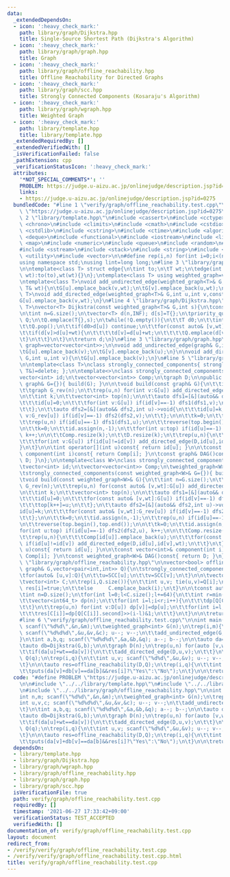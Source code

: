 ```yaml
---
data:
  _extendedDependsOn:
  - icon: ':heavy_check_mark:'
    path: library/graph/Dijkstra.hpp
    title: Single-Source Shortest Path (Dijkstra's Algorithm)
  - icon: ':heavy_check_mark:'
    path: library/graph/graph.hpp
    title: Graph
  - icon: ':heavy_check_mark:'
    path: library/graph/offline_reachability.hpp
    title: Offline Reachability for Directed Graphs
  - icon: ':heavy_check_mark:'
    path: library/graph/scc.hpp
    title: Strongly Connected Components (Kosaraju's Algorithm)
  - icon: ':heavy_check_mark:'
    path: library/graph/wgraph.hpp
    title: Weighted Graph
  - icon: ':heavy_check_mark:'
    path: library/template.hpp
    title: library/template.hpp
  _extendedRequiredBy: []
  _extendedVerifiedWith: []
  _isVerificationFailed: false
  _pathExtension: cpp
  _verificationStatusIcon: ':heavy_check_mark:'
  attributes:
    '*NOT_SPECIAL_COMMENTS*': ''
    PROBLEM: https://judge.u-aizu.ac.jp/onlinejudge/description.jsp?id=0275
    links:
    - https://judge.u-aizu.ac.jp/onlinejudge/description.jsp?id=0275
  bundledCode: "#line 1 \"verify/graph/offline_reachability.test.cpp\"\n#define PROBLEM\
    \ \"https://judge.u-aizu.ac.jp/onlinejudge/description.jsp?id=0275\"\n\n#line\
    \ 2 \"library/template.hpp\"\n#include <cassert>\n#include <cctype>\n#include\
    \ <chrono>\n#include <climits>\n#include <cmath>\n#include <cstdio>\n#include\
    \ <cstdlib>\n#include <cstring>\n#include <ctime>\n#include <algorithm>\n#include\
    \ <deque>\n#include <functional>\n#include <iostream>\n#include <limits>\n#include\
    \ <map>\n#include <numeric>\n#include <queue>\n#include <random>\n#include <set>\n\
    #include <sstream>\n#include <stack>\n#include <string>\n#include <tuple>\n#include\
    \ <utility>\n#include <vector>\n\n#define rep(i,n) for(int i=0;i<(n);i++)\n\n\
    using namespace std;\nusing lint=long long;\n#line 3 \"library/graph/wgraph.hpp\"\
    \n\ntemplate<class T> struct edge{\n\tint to;\n\tT wt;\n\tedge(int to,const T&\
    \ wt):to(to),wt(wt){}\n};\ntemplate<class T> using weighted_graph=vector<vector<edge<T>>>;\n\
    \ntemplate<class T>\nvoid add_undirected_edge(weighted_graph<T>& G,int u,int v,const\
    \ T& wt){\n\tG[u].emplace_back(v,wt);\n\tG[v].emplace_back(u,wt);\n}\n\ntemplate<class\
    \ T>\nvoid add_directed_edge(weighted_graph<T>& G,int u,int v,const T& wt){\n\t\
    G[u].emplace_back(v,wt);\n}\n#line 4 \"library/graph/Dijkstra.hpp\"\n\ntemplate<class\
    \ T>\nvector<T> Dijkstra(const weighted_graph<T>& G,int s){\n\tconstexpr T INF=numeric_limits<T>::max();\n\
    \n\tint n=G.size();\n\tvector<T> d(n,INF); d[s]=T{};\n\tpriority_queue<pair<T,int>,vector<pair<T,int>>,greater<>>\
    \ Q;\n\tQ.emplace(T{},s);\n\twhile(!Q.empty()){\n\t\tT d0;\n\t\tint u; tie(d0,u)=Q.top();\n\
    \t\tQ.pop();\n\t\tif(d0>d[u]) continue;\n\t\tfor(const auto& [v,wt]:G[u]){\n\t\
    \t\tif(d[v]>d[u]+wt){\n\t\t\t\td[v]=d[u]+wt;\n\t\t\t\tQ.emplace(d[v],v);\n\t\t\
    \t}\n\t\t}\n\t}\n\treturn d;\n}\n#line 3 \"library/graph/graph.hpp\"\n\nusing\
    \ graph=vector<vector<int>>;\n\nvoid add_undirected_edge(graph& G,int u,int v){\n\
    \tG[u].emplace_back(v);\n\tG[v].emplace_back(u);\n}\n\nvoid add_directed_edge(graph&\
    \ G,int u,int v){\n\tG[u].emplace_back(v);\n}\n#line 5 \"library/graph/scc.hpp\"\
    \n\ntemplate<class T>\nclass strongly_connected_components{ strongly_connected_components(const\
    \ T&)=delete; };\n\ntemplate<>\nclass strongly_connected_components<graph>{\n\t\
    vector<int> id;\n\tvector<vector<int>> Comp;\n\tgraph D;\n\npublic:\n\tstrongly_connected_components(const\
    \ graph& G={}){ build(G); }\n\n\tvoid build(const graph& G){\n\t\tint n=G.size();\n\
    \t\tgraph G_rev(n);\n\t\trep(u,n) for(int v:G[u]) add_directed_edge(G_rev,v,u);\n\
    \n\t\tint k;\n\t\tvector<int> top(n);\n\n\t\tauto dfs1=[&](auto&& dfs1,int u)->void{\n\
    \t\t\tid[u]=0;\n\t\t\tfor(int v:G[u]) if(id[v]==-1) dfs1(dfs1,v);\n\t\t\ttop[k++]=u;\n\
    \t\t};\n\t\tauto dfs2=[&](auto&& dfs2,int u)->void{\n\t\t\tid[u]=k;\n\t\t\tfor(int\
    \ v:G_rev[u]) if(id[v]==-1) dfs2(dfs2,v);\n\t\t};\n\n\t\tk=0;\n\t\tid.assign(n,-1);\n\
    \t\trep(u,n) if(id[u]==-1) dfs1(dfs1,u);\n\n\t\treverse(top.begin(),top.end());\n\
    \n\t\tk=0;\n\t\tid.assign(n,-1);\n\t\tfor(int u:top) if(id[u]==-1) dfs2(dfs2,u),\
    \ k++;\n\n\t\tComp.resize(k);\n\t\tD.resize(k);\n\t\trep(u,n){\n\t\t\tComp[id[u]].emplace_back(u);\n\
    \t\t\tfor(int v:G[u]) if(id[u]!=id[v]) add_directed_edge(D,id[u],id[v]);\n\t\t\
    }\n\t}\n\n\tint operator[](int u)const{ return id[u]; }\n\n\tconst vector<int>&\
    \ component(int i)const{ return Comp[i]; }\n\tconst graph& DAG()const{ return\
    \ D; }\n};\n\ntemplate<class W>\nclass strongly_connected_components<weighted_graph<W>>{\n\
    \tvector<int> id;\n\tvector<vector<int>> Comp;\n\tweighted_graph<W> D;\n\npublic:\n\
    \tstrongly_connected_components(const weighted_graph<W>& G={}){ build(G); }\n\n\
    \tvoid build(const weighted_graph<W>& G){\n\t\tint n=G.size();\n\t\tweighted_graph<W>\
    \ G_rev(n);\n\t\trep(u,n) for(const auto& [v,wt]:G[u]) add_directed_edge(G_rev,v,u,wt);\n\
    \n\t\tint k;\n\t\tvector<int> top(n);\n\n\t\tauto dfs1=[&](auto&& dfs1,int u)->void{\n\
    \t\t\tid[u]=0;\n\t\t\tfor(const auto& [v,wt]:G[u]) if(id[v]==-1) dfs1(dfs1,v);\n\
    \t\t\ttop[k++]=u;\n\t\t};\n\t\tauto dfs2=[&](auto&& dfs2,int u)->void{\n\t\t\t\
    id[u]=k;\n\t\t\tfor(const auto& [v,wt]:G_rev[u]) if(id[v]==-1) dfs2(dfs2,v);\n\
    \t\t};\n\n\t\tk=0;\n\t\tid.assign(n,-1);\n\t\trep(u,n) if(id[u]==-1) dfs1(dfs1,u);\n\
    \n\t\treverse(top.begin(),top.end());\n\n\t\tk=0;\n\t\tid.assign(n,-1);\n\t\t\
    for(int u:top) if(id[u]==-1) dfs2(dfs2,u), k++;\n\n\t\tComp.resize(k);\n\t\tD.resize(k);\n\
    \t\trep(u,n){\n\t\t\tComp[id[u]].emplace_back(u);\n\t\t\tfor(const auto& [v,wt]:G[u])\
    \ if(id[u]!=id[v]) add_directed_edge(D,id[u],id[v],wt);\n\t\t}\n\t}\n\n\tint operator[](int\
    \ u)const{ return id[u]; }\n\n\tconst vector<int>& component(int i)const{ return\
    \ Comp[i]; }\n\tconst weighted_graph<W>& DAG()const{ return D; }\n};\n#line 5\
    \ \"library/graph/offline_reachability.hpp\"\n\nvector<bool> offline_reachability(const\
    \ graph& G,vector<pair<int,int>> Q){\n\tstrongly_connected_components SCC(G);\n\
    \tfor(auto& [u,v]:Q){\n\t\tu=SCC[u];\n\t\tv=SCC[v];\n\t}\n\n\tvector<bool> res(Q.size());\n\
    \tvector<int> C;\n\trep(i,Q.size()){\n\t\tint u,v; tie(u,v)=Q[i];\n\t\tif(u==v)\
    \ res[i]=true;\n\t\telse     C.emplace_back(i);\n\t}\n\n\tconst auto& D=SCC.DAG();\n\
    \tint n=D.size();\n\tfor(int l=0;l<C.size();l+=64){\n\t\tint r=min(l+64,int(C.size()));\n\
    \t\tvector<int64_t> dp(n);\n\t\tfor(int i=l;i<r;i++){\n\t\t\tdp[Q[C[i]].first]|=int64_t(1)<<(i-l);\n\
    \t\t}\n\t\trep(u,n) for(int v:D[u]) dp[v]|=dp[u];\n\t\tfor(int i=l;i<r;i++){\n\
    \t\t\tres[C[i]]=dp[Q[C[i]].second]>>(i-l)&1;\n\t\t}\n\t}\n\n\treturn res;\n}\n\
    #line 6 \"verify/graph/offline_reachability.test.cpp\"\n\nint main(){\n\tint n,m;\
    \ scanf(\"%d%d\",&n,&m);\n\tweighted_graph<int> G(n);\n\trep(i,m){\n\t\tint u,v,c;\
    \ scanf(\"%d%d%d\",&u,&v,&c); u--; v--;\n\t\tadd_undirected_edge(G,u,v,c);\n\t\
    }\n\tint a,b,q; scanf(\"%d%d%d\",&a,&b,&q); a--; b--;\n\n\tauto da=Dijkstra(G,a);\n\
    \tauto db=Dijkstra(G,b);\n\n\tgraph D(n);\n\trep(u,n) for(auto [v,wt]:G[u]) {\n\
    \t\tif(da[u]+wt==da[v]){\n\t\t\tadd_directed_edge(D,u,v);\n\t\t}\n\t}\n\n\tvector<pair<int,int>>\
    \ Q(q);\n\trep(i,q){\n\t\tint u,v; scanf(\"%d%d\",&u,&v); u--; v--;\n\t\tQ[i]={u,v};\n\
    \t}\n\n\tauto res=offline_reachability(D,Q);\n\trep(i,q){\n\t\tint u,v; tie(u,v)=Q[i];\n\
    \t\tputs(da[v]+db[v]==da[b]&&res[i]?\"Yes\":\"No\");\n\t}\n\n\treturn 0;\n}\n"
  code: "#define PROBLEM \"https://judge.u-aizu.ac.jp/onlinejudge/description.jsp?id=0275\"\
    \n\n#include \"../../library/template.hpp\"\n#include \"../../library/graph/Dijkstra.hpp\"\
    \n#include \"../../library/graph/offline_reachability.hpp\"\n\nint main(){\n\t\
    int n,m; scanf(\"%d%d\",&n,&m);\n\tweighted_graph<int> G(n);\n\trep(i,m){\n\t\t\
    int u,v,c; scanf(\"%d%d%d\",&u,&v,&c); u--; v--;\n\t\tadd_undirected_edge(G,u,v,c);\n\
    \t}\n\tint a,b,q; scanf(\"%d%d%d\",&a,&b,&q); a--; b--;\n\n\tauto da=Dijkstra(G,a);\n\
    \tauto db=Dijkstra(G,b);\n\n\tgraph D(n);\n\trep(u,n) for(auto [v,wt]:G[u]) {\n\
    \t\tif(da[u]+wt==da[v]){\n\t\t\tadd_directed_edge(D,u,v);\n\t\t}\n\t}\n\n\tvector<pair<int,int>>\
    \ Q(q);\n\trep(i,q){\n\t\tint u,v; scanf(\"%d%d\",&u,&v); u--; v--;\n\t\tQ[i]={u,v};\n\
    \t}\n\n\tauto res=offline_reachability(D,Q);\n\trep(i,q){\n\t\tint u,v; tie(u,v)=Q[i];\n\
    \t\tputs(da[v]+db[v]==da[b]&&res[i]?\"Yes\":\"No\");\n\t}\n\n\treturn 0;\n}\n"
  dependsOn:
  - library/template.hpp
  - library/graph/Dijkstra.hpp
  - library/graph/wgraph.hpp
  - library/graph/offline_reachability.hpp
  - library/graph/graph.hpp
  - library/graph/scc.hpp
  isVerificationFile: true
  path: verify/graph/offline_reachability.test.cpp
  requiredBy: []
  timestamp: '2021-06-27 17:33:42+09:00'
  verificationStatus: TEST_ACCEPTED
  verifiedWith: []
documentation_of: verify/graph/offline_reachability.test.cpp
layout: document
redirect_from:
- /verify/verify/graph/offline_reachability.test.cpp
- /verify/verify/graph/offline_reachability.test.cpp.html
title: verify/graph/offline_reachability.test.cpp
---
```

